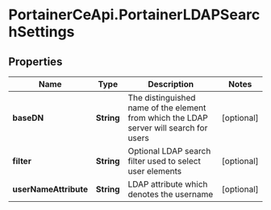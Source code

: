 # PortainerCeApi.PortainerLDAPSearchSettings

## Properties
Name | Type | Description | Notes
------------ | ------------- | ------------- | -------------
**baseDN** | **String** | The distinguished name of the element from which the LDAP server will search for users | [optional] 
**filter** | **String** | Optional LDAP search filter used to select user elements | [optional] 
**userNameAttribute** | **String** | LDAP attribute which denotes the username | [optional] 


